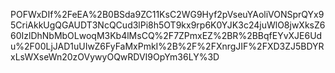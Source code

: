 POFWxDIf%2FeEA%2B0BSda9ZC11KsC2WG9Hyf2pVseuYAoliVONSprQYx95CriAkkUgQGAUDT3NcQCud3lPi8h5OT9kx9rp6K0YJK3c24juWlO8jwXksZ660IzlDhNbMbOLwoqM3Kb4lMsCQ%2F7ZPmxEZ%2BR%2BBqfEYvXJE6Udu%2F00LjJAD1uUIwZ6FyFaMxPmkI%2B%2F%2FXnrgJIF%2FXD3ZJ5BDYRxLsWXseWn20zOVywyOQwRDVI9OpYm36LY%3D
